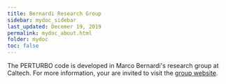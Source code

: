 ```yaml
---
title: Bernardi Research Group
sidebar: mydoc_sidebar
last_updated: Decemer 19, 2019
permalink: mydoc_about.html
folder: mydoc
toc: false
---
```


The PERTURBO code is developed in Marco Bernardi's research group at Caltech. For more information, your are invited to visit the <a href="http://bernardi.caltech.edu" target="_blank">group website</a>.

